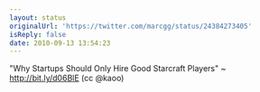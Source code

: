 ```yaml
---
layout: status
originalUrl: 'https://twitter.com/marcgg/status/24384273405'
isReply: false
date: 2010-09-13 13:54:23
---
```


"Why Startups Should Only Hire Good Starcraft Players" ~ http://bit.ly/d06BlE (cc @kaoo)
